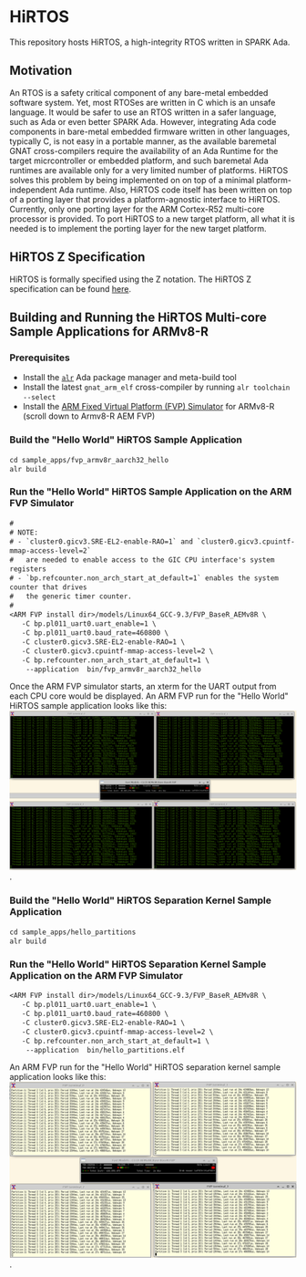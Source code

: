 # HiRTOS

This repository hosts HiRTOS, a high-integrity RTOS written in SPARK Ada.

## Motivation

An RTOS is a safety critical component of any bare-metal embedded software system.
Yet, most RTOSes are written in C which is an unsafe language. It would be safer
to use an RTOS written in a safer language, such as Ada or even better SPARK Ada.
However, integrating Ada code components in bare-metal embedded firmware written
in other languages, typically C, is not easy in a portable manner, as the available
baremetal GNAT cross-compilers require the availability of an Ada Runtime for the
target micrcontroller or embedded platform, and such baremetal Ada runtimes are
available only for a very limited number of platforms. HiRTOS solves this problem
by being implemented on on top of a minimal platform-independent Ada runtime.
Also, HiRTOS code itself has been written on top of a porting layer that provides
a platform-agnostic interface to HiRTOS. Currently, only one porting layer for the
ARM Cortex-R52 multi-core processor is provided. To port HiRTOS to a new target
platform, all what it is needed is to implement the porting layer for the new target
platform.

## HiRTOS Z Specification

HiRTOS is formally specified using the Z notation. The HiRTOS Z specification can
be found [here](doc/HiRTOS.pdf).

## Building and Running the HiRTOS Multi-core Sample Applications for ARMv8-R

### Prerequisites

* Install the [`alr`](https://alire.ada.dev/docs/) Ada package manager and meta-build tool
* Install the latest `gnat_arm_elf` cross-compiler by running `alr toolchain --select`
* Install the [ARM Fixed Virtual Platform (FVP) Simulator](https://developer.arm.com/downloads/-/arm-ecosystem-models)
  for ARMv8-R (scroll down to Armv8-R AEM FVP)

### Build the "Hello World" HiRTOS Sample Application

```
cd sample_apps/fvp_armv8r_aarch32_hello
alr build
```
### Run the "Hello World" HiRTOS Sample Application on the ARM FVP Simulator

```
#
# NOTE:
# - `cluster0.gicv3.SRE-EL2-enable-RAO=1` and `cluster0.gicv3.cpuintf-mmap-access-level=2`
#   are needed to enable access to the GIC CPU interface's system registers
# - `bp.refcounter.non_arch_start_at_default=1` enables the system counter that drives
#   the generic timer counter.
#
<ARM FVP install dir>/models/Linux64_GCC-9.3/FVP_BaseR_AEMv8R \
   -C bp.pl011_uart0.uart_enable=1 \
   -C bp.pl011_uart0.baud_rate=460800 \
   -C cluster0.gicv3.SRE-EL2-enable-RAO=1 \
   -C cluster0.gicv3.cpuintf-mmap-access-level=2 \
   -C bp.refcounter.non_arch_start_at_default=1 \
	--application  bin/fvp_armv8r_aarch32_hello
```

Once the ARM FVP simulator starts, an xterm for the UART output from each CPU core would be
displayed.
An ARM FVP run for the "Hello World" HiRTOS sample application looks like this: ![](doc/HiRTOS_Sample_App_Running.png).

### Build the "Hello World" HiRTOS Separation Kernel Sample Application

```
cd sample_apps/hello_partitions
alr build
```
### Run the  "Hello World" HiRTOS Separation Kernel Sample Application on the ARM FVP Simulator

```
<ARM FVP install dir>/models/Linux64_GCC-9.3/FVP_BaseR_AEMv8R \
   -C bp.pl011_uart0.uart_enable=1 \
   -C bp.pl011_uart0.baud_rate=460800 \
   -C cluster0.gicv3.SRE-EL2-enable-RAO=1 \
   -C cluster0.gicv3.cpuintf-mmap-access-level=2 \
   -C bp.refcounter.non_arch_start_at_default=1 \
	--application  bin/hello_partitions.elf
```

An ARM FVP run for the "Hello World" HiRTOS separation kernel sample application looks like this: ![](doc/HiRTOS_Separation_Kernel_Sample_App_Running.png).
